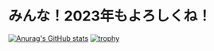 # みんな！2023年もよろしくね！
[![Anurag's GitHub stats](https://github-readme-stats.vercel.app/api?username=takuchan)](https://github.com/anuraghazra/github-readme-stats)
[![trophy](https://github-profile-trophy.vercel.app/?username=takuchan)](https://github.com/ryo-ma/github-profile-trophy)

